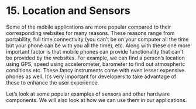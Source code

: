 # 15. Location and Sensors

Some of the mobile applications are more popular compared to their corresponding websites for many reasons. These reasons range from portability, full time connectivity \(you can’t be on your computer all the time but your phone can be with you all the time\), etc. Along with these one more important factor is that mobile phones can provide functionality that can’t be provided by the websites. For example, we can find a person’s location using GPS, speed using accelerometer, barometer to find out atmospheric conditions etc. These fancy instruments come with even lesser expensive phones as well. It’s very important for developers to take advantage of these to enhance the user experience.

Let’s look at some popular examples of sensors and other hardware components. We will also look at how we can use them in our applications.

